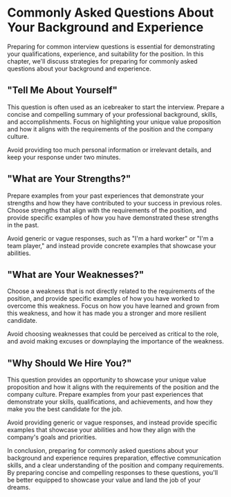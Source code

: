 Commonly Asked Questions About Your Background and Experience
==================================================================================================================

Preparing for common interview questions is essential for demonstrating your qualifications, experience, and suitability for the position. In this chapter, we'll discuss strategies for preparing for commonly asked questions about your background and experience.

"Tell Me About Yourself"
------------------------

This question is often used as an icebreaker to start the interview. Prepare a concise and compelling summary of your professional background, skills, and accomplishments. Focus on highlighting your unique value proposition and how it aligns with the requirements of the position and the company culture.

Avoid providing too much personal information or irrelevant details, and keep your response under two minutes.

"What are Your Strengths?"
--------------------------

Prepare examples from your past experiences that demonstrate your strengths and how they have contributed to your success in previous roles. Choose strengths that align with the requirements of the position, and provide specific examples of how you have demonstrated these strengths in the past.

Avoid generic or vague responses, such as "I'm a hard worker" or "I'm a team player," and instead provide concrete examples that showcase your abilities.

"What are Your Weaknesses?"
---------------------------

Choose a weakness that is not directly related to the requirements of the position, and provide specific examples of how you have worked to overcome this weakness. Focus on how you have learned and grown from this weakness, and how it has made you a stronger and more resilient candidate.

Avoid choosing weaknesses that could be perceived as critical to the role, and avoid making excuses or downplaying the importance of the weakness.

"Why Should We Hire You?"
-------------------------

This question provides an opportunity to showcase your unique value proposition and how it aligns with the requirements of the position and the company culture. Prepare examples from your past experiences that demonstrate your skills, qualifications, and achievements, and how they make you the best candidate for the job.

Avoid providing generic or vague responses, and instead provide specific examples that showcase your abilities and how they align with the company's goals and priorities.

In conclusion, preparing for commonly asked questions about your background and experience requires preparation, effective communication skills, and a clear understanding of the position and company requirements. By preparing concise and compelling responses to these questions, you'll be better equipped to showcase your value and land the job of your dreams.
